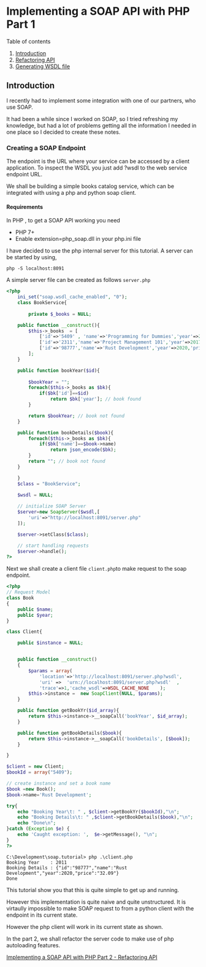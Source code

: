 # Implementing a SOAP API with PHP Part 1

Table of contents

1. [Introduction](#introduction)
2. [Refactoring API](Part2.md)
3. [Generating WSDL file](Part2.md)

## Introduction <a name="introduction"></a>

I recently had to implement some integration with one of our partners, who use SOAP.

It had been a while since I worked on SOAP, so I tried refreshing my knowledge, but had a lot of problems getting all the information I needed in one place so I decided to create these notes.


### Creating a SOAP Endpoint

The endpoint is the URL where your service can be accessed by a client application. To inspect the WSDL you just add ?wsdl to the web service endpoint URL.

We shall be building a simple books catalog service, which can be integrated with using a php and python soap client.

#### Requirements

In PHP , to get a SOAP API working you need

- PHP 7+
- Enable extension=php_soap.dll in your php.ini file

I have decided to use the php internal server for this tutorial.  A server can be started by using,

```shell
php -S localhost:8091
```

A simple server file can be created as follows ``` server.php ```

```php
<?php
    ini_set("soap.wsdl_cache_enabled", "0");    
    class BookService{
        
        private $_books = NULL;

    public function __construct(){
        $this->_books  = [
			['id'=>'5409' , 'name'=>'Programming for Dummies','year'=>2011,'price'=>'12.09'],
			['id'=>'2311','name'=>'Project Management 101','year'=>2017,'price'=>'20.09'],
			['id'=>'98777','name'=>'Rust Development','year'=>2020,'price'=>'32.09'],
		];
    }

    public function bookYear($id){
		
		$bookYear = "";
        foreach($this->_books as $bk){
			if($bk['id']==$id)
				return $bk['year']; // book found
		}

		return $bookYear; // book not found
    }

	public function bookDetails($book){		
		foreach($this->_books as $bk){
			if($bk['name']==$book->name)
				return json_encode($bk);
		}
		return ""; // book not found
	}

    }
    $class = "BookService";
    
    $wsdl = NULL;

    // initialize SOAP Server
    $server=new SoapServer($wsdl,[	
        'uri'=>"http://localhost:8091/server.php"
    ]);

    $server->setClass($class);

    // start handling requests
    $server->handle();
?>
```

Next we shall create a client file ```client.php```to make request to the soap endpoint.

```php
<?php
// Request Model
class Book
{
    public $name;
    public $year;
}

class Client{

    public $instance = NULL;


    public function __construct()
    {
        $params = array(
            'location'=>'http://localhost:8091/server.php?wsdl',
            'uri' =>  'urn://localhost:8091/server.php?wsdl'  ,
            'trace'=>1,'cache_wsdl'=>WSDL_CACHE_NONE    );
        $this->instance =  new SoapClient(NULL, $params);       
    }

    public function getBookYr($id_array){
        return $this->instance->__soapCall('bookYear', $id_array);
    }

    public function getBookDetails($book){
        return $this->instance->__soapCall('bookDetails', [$book]);
    }

}

$client = new Client;
$bookId = array("5409");

// create instance and set a book name
$book =new Book();
$book->name='Rust Development';

try{
    echo "Booking Year\t: " , $client->getBookYr($bookId),"\n";
    echo "Booking Details\t: " ,$client->getBookDetails($book),"\n";
    echo "Done\n";
}catch (Exception $e) {
    echo 'Caught exception: ',  $e->getMessage(), "\n";
}
?>
```

```shell
C:\Development\soap.tutorial> php .\client.php
Booking Year    : 2011
Booking Details : {"id":"98777","name":"Rust Development","year":2020,"price":"32.09"}
Done
```

This tutorial show you that this is quite simple to get up and running.

However this implementation is quite naive and quite unstructured. It is virtaully impossible to make SOAP request to from a python client with the endpoint in its current state.

However the php client will work in its current state as shown.

In the part 2, we shall refactor the server code to make use of php autoloading features.

[Implementing a SOAP API with PHP Part 2 - Refactoring API](Part2.md)
